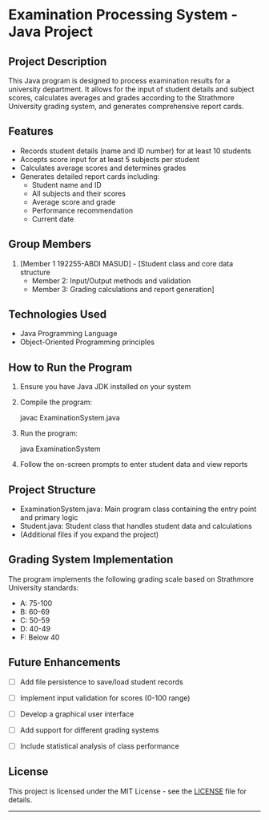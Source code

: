 # Examination Processing System - Java Project

## Project Description
This Java program is designed to process examination results for a university department. It allows for the input of student details and subject scores, calculates averages and grades according to the Strathmore University grading system, and generates comprehensive report cards.

## Features
- Records student details (name and ID number) for at least 10 students
- Accepts score input for at least 5 subjects per student
- Calculates average scores and determines grades
- Generates detailed report cards including:
  - Student name and ID
  - All subjects and their scores
  - Average score and grade
  - Performance recommendation
  - Current date

## Group Members
1. [Member 1 192255-ABDI MASUD] - [Student class and core data structure
   - Member 2: Input/Output methods and validation
   - Member 3: Grading calculations and report generation]


## Technologies Used
- Java Programming Language
- Object-Oriented Programming principles


## How to Run the Program
1. Ensure you have Java JDK installed on your system
2. Compile the program:
   
   javac ExaminationSystem.java
   
3. Run the program:
   
   java ExaminationSystem
   
4. Follow the on-screen prompts to enter student data and view reports

## Project Structure
- ExaminationSystem.java: Main program class containing the entry point and primary logic
- Student.java: Student class that handles student data and calculations
- (Additional files if you expand the project)

## Grading System Implementation
The program implements the following grading scale based on Strathmore University standards:
- A: 75-100
- B: 60-69
- C: 50-59
- D: 40-49
- F: Below 40

## Future Enhancements
- [ ] Add file persistence to save/load student records
- [ ] Implement input validation for scores (0-100 range)
- [ ] Develop a graphical user interface
- [ ] Add support for different grading systems
- [ ] Include statistical analysis of class performance


## License
This project is licensed under the MIT License - see the [LICENSE](LICENSE) file for details.

---